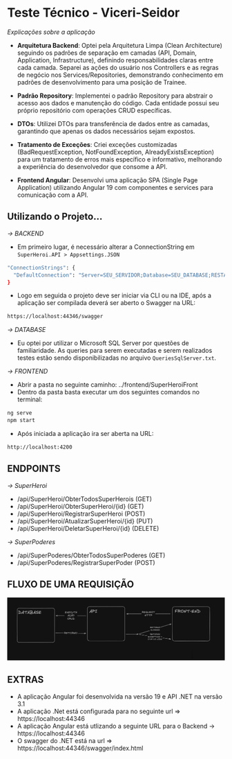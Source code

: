 # Teste Técnico - Viceri-Seidor

*Explicações sobre a aplicação*

- **Arquitetura Backend**: Optei pela Arquitetura Limpa (Clean Architecture) seguindo os padrões de separação em camadas (API, Domain, Application, Infrastructure), definindo responsabilidades claras entre cada camada. Separei as ações do usuário nos Controllers e as regras de negócio nos Services/Repositories, demonstrando conhecimento em padrões de desenvolvimento para uma posição de Trainee.

- **Padrão Repository**: Implementei o padrão Repository para abstrair o acesso aos dados e manutenção do código. Cada entidade possui seu próprio repositório com operações CRUD específicas.

- **DTOs**: Utilizei DTOs para transferência de dados entre as camadas, garantindo que apenas os dados necessários sejam expostos.

- **Tratamento de Exceções**: Criei exceções customizadas (BadRequestException, NotFoundException, AlreadyExistsException) para um tratamento de erros mais específico e informativo, melhorando a experiência do desenvolvedor que consome a API.

- **Frontend Angular**: Desenvolvi uma aplicação SPA (Single Page Application) utilizando Angular 19 com componentes e services para comunicação com a API.

## Utilizando o Projeto...

*-> BACKEND*
- Em primeiro lugar, é necessário alterar a ConnectionString em `SuperHeroi.API > Appsettings.JSON`
```bash
"ConnectionStrings": {
  "DefaultConnection": "Server=SEU_SERVIDOR;Database=SEU_DATABASE;RESTANTE_DA_CONNECTIONSTRING;"
}
``` 
- Logo em seguida o projeto deve ser iniciar via CLI ou na IDE, após a aplicação ser compilada deverá ser aberto o Swagger na URL: 
```bash
https://localhost:44346/swagger
``` 
*-> DATABASE*

- Eu optei por utilizar o Microsoft SQL Server por questões de familiaridade. As queries para serem executadas e serem realizados testes estão sendo disponibilizadas no arquivo `QueriesSqlServer.txt`.

*-> FRONTEND*
- Abrir a pasta no seguinte caminho: ../frontend/SuperHeroiFront
- Dentro da pasta basta executar um dos seguintes comandos no terminal:
```bash
ng serve
npm start 
```
- Após iniciada a aplicação ira ser aberta na URL:
```bash
http://localhost:4200
```

## ENDPOINTS

*-> SuperHeroi*

- /api/SuperHeroi/ObterTodosSuperHerois (GET)
- /api/SuperHeroi/ObterSuperHeroi/{id} (GET)
- /api/SuperHeroi/RegistrarSuperHeroi (POST)
- /api/SuperHeroi/AtualizarSuperHeroi/{id} (PUT)
- /api/SuperHeroi/DeletarSuperHeroi/{id} (DELETE) 

*-> SuperPoderes*
- /api/SuperPoderes/ObterTodosSuperPoderes (GET)
- /api/SuperPoderes/RegistrarSuperPoder (POST)

## FLUXO DE UMA REQUISIÇÃO

![alt text](FLUXO.png)

## EXTRAS

- A aplicação Angular foi desenvolvida na versão 19 e API .NET na versão 3.1
- A aplicação .Net está configurada para no seguinte url => https://localhost:44346
- A aplicação Angular está utlizando a seguinte URL para o Backend -> https://localhost:44346
- O swagger do .NET está na url => https://localhost:44346/swagger/index.html
